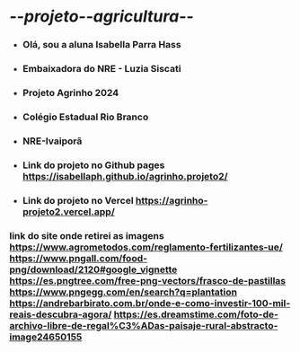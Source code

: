 # _--_projeto_--_agricultura_--_

- ### Olá, sou a aluna Isabella Parra Hass
- ### Embaixadora do NRE - Luzia Siscati
- ### Projeto Agrinho 2024
- ### Colégio Estadual Rio Branco
- ### NRE-Ivaiporã
- ### Link do projeto no Github pages https://isabellaph.github.io/agrinho.projeto2/
- ### Link do projeto no Vercel https://agrinho-projeto2.vercel.app/
### link do site onde retirei as imagens https://www.agrometodos.com/reglamento-fertilizantes-ue/  https://www.pngall.com/food-png/download/2120#google_vignette https://es.pngtree.com/free-png-vectors/frasco-de-pastillas https://www.pngegg.com/en/search?q=plantation https://andrebarbirato.com.br/onde-e-como-investir-100-mil-reais-descubra-agora/ https://es.dreamstime.com/foto-de-archivo-libre-de-regal%C3%ADas-paisaje-rural-abstracto-image24650155

